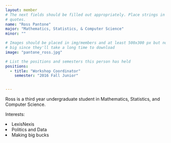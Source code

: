 ```yaml
---
layout: member
# The next fields should be filled out appropriately. Place strings in double 
# quotes.
name: "Ross Pantone"
major: "Mathematics, Statistics, & Computer Science"
minor: ""

# Images should be placed in img/members and at least 500x300 px but not too
# big since they'll take a long time to download
image: "pantone_ross.jpg"

# List the positions and semesters this person has held
positions:
  - title: "Workshop Coordinator"
    semester: "2016 Fall Junior"


---
```

Ross is a third year undergraduate student in Mathematics, Statistics, and Computer Science.

Interests: 
<li>LexisNexis</li>
<li>Politics and Data</li>
<li>Making big bucks</li>
